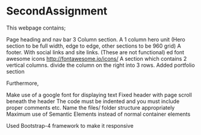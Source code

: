 # SecondAssignment

This webpage contains;

Page heading and nav bar
3 Column section.
A 1 column hero unit (Hero section to be full width, edge to edge, other sections to be 960 grid)
A footer. With social links and site links. (These are not functional) 
ed font awesome icons http://fontawesome.io/icons/
A section which contains 2 vertical columns. divide the column on the right into 3 rows.
Added portfolio section

Furthermore,

Make use of a google font for displaying text
Fixed header with page scroll beneath the header
The code must be indented and you must include proper comments etc.
Name the files/ folder structure appropriately
Maximum use of Semantic Elements instead of normal container elements

Used Bootstrap-4 framework to make it responsive
